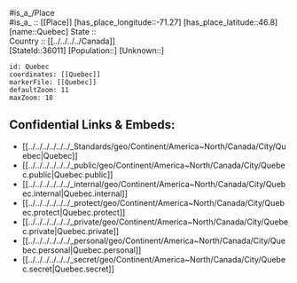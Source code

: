 ﻿---
location: [46.8,-71.27] 
mapzoom: [7,12] 
mapmarker: city 
type: City
tags:
- geo/City


SpocWebEntityId: 33576
isDeleted: false
confidential: public

---
#is_a_/Place  
#is_a_ :: [[Place]] 
[has_place_longitude::-71.27] 
[has_place_latitude::46.8] 
[name::Quebec] 
State ::  
Country :: [[../../../../Canada]]  
[StateId::36011] 
[Population::] 
[Unknown::] 


```leaflet
id: Quebec
coordinates: [[Quebec]] 
markerFile: [[Quebec]] 
defaultZoom: 11 
maxZoom: 18
```


## Confidential Links & Embeds: 
- [[../../../../../../_Standards/geo/Continent/America~North/Canada/City/Quebec|Quebec]] 
- [[../../../../../../_public/geo/Continent/America~North/Canada/City/Quebec.public|Quebec.public]] 
- [[../../../../../../_internal/geo/Continent/America~North/Canada/City/Quebec.internal|Quebec.internal]] 
- [[../../../../../../_protect/geo/Continent/America~North/Canada/City/Quebec.protect|Quebec.protect]] 
- [[../../../../../../_private/geo/Continent/America~North/Canada/City/Quebec.private|Quebec.private]] 
- [[../../../../../../_personal/geo/Continent/America~North/Canada/City/Quebec.personal|Quebec.personal]] 
- [[../../../../../../_secret/geo/Continent/America~North/Canada/City/Quebec.secret|Quebec.secret]] 

